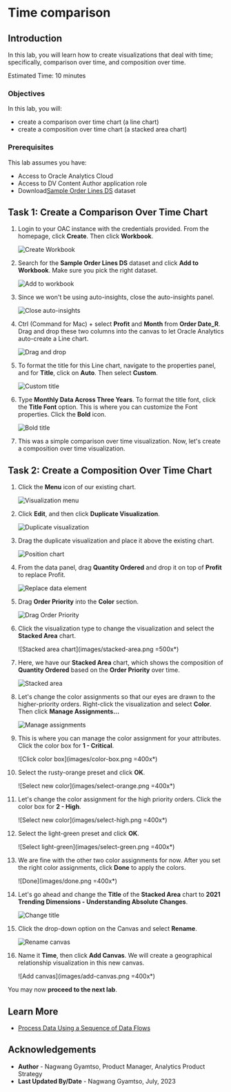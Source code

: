 # Time comparison

## Introduction

In this lab, you will learn how to create visualizations that deal with time; specifically, comparison over time, and composition over time.

Estimated Time: 10 minutes

### Objectives

In this lab, you will:
* create a comparison over time chart (a line chart)
* create a composition over time chart (a stacked area chart)

### Prerequisites

This lab assumes you have:
* Access to Oracle Analytics Cloud
* Access to DV Content Author application role
* Download[Sample Order Lines DS](https://objectstorage.us-phoenix-1.oraclecloud.com/p/TBMVACa7qZgj8ijJ3j5wlILzaVVtw1jo6n4rO8mREaAKjRoWAPX0OVTaEL39buPQ/n/idbwmyplhk4t/b/LiveLabsFiles/o/Sample%20Order%20Lines%20DS.xlsx) dataset


## Task 1: Create a Comparison Over Time Chart

1. Login to your OAC instance with the credentials provided. From the homepage, click **Create**. Then click **Workbook**.

	![Create Workbook](images/create-workbook.png)

2. Search for the **Sample Order Lines DS** dataset and click **Add to Workbook**. Make sure you pick the right dataset.

	![Add to workbook](images/add-to-workbook.png)

3. Since we won't be using auto-insights, close the auto-insights panel.

	![Close auto-insights](images/close-auto-insights.png)

4. Ctrl (Command for Mac) + select **Profit** and **Month** from **Order Date_R**. Drag and drop these two columns into the canvas to let Oracle Analytics auto-create a Line chart.

	![Drag and drop](images/drag-drop.png)

5. To format the title for this Line chart, navigate to the properties panel, and for **Title**, click on **Auto**. Then select **Custom**.

	![Custom title](images/custom-title.png)

6. Type **Monthly Data Across Three Years**. To format the title font, click the **Title Font** option. This is where you can customize the Font properties. Click the **Bold** icon.

	![Bold title](images/bold-title.png)

7. This was a simple comparison over time visualization. Now, let's create a composition over time visualization.

## Task 2: Create a Composition Over Time Chart

1. Click the **Menu** icon of our existing chart.

	![Visualization menu](images/viz-menu.png)

2. Click **Edit**, and then click **Duplicate Visualization**.

	![Duplicate visualization](images/duplicate-viz.png)

3. Drag the duplicate visualization and place it above the existing chart.

	![Position chart](images/position-chart.png)

4. From the data panel, drag **Quantity Ordered** and drop it on top of **Profit** to replace Profit.

	![Replace data element](images/replace-profit.png)

5. Drag **Order Priority** into the **Color** section.

	![Drag Order Priority](images/order-priority-color.png)

6. Click the visualization type to change the visualization and select the **Stacked Area** chart.

	![Stacked area chart](images/stacked-area.png =500x*)

7. Here, we have our **Stacked Area** chart, which shows the composition of **Quantity Ordered** based on the **Order Priority** over time.

	![Stacked area](images/stacked-result.png)

8. Let's change the color assignments so that our eyes are drawn to the higher-priority orders. Right-click the visualization and select **Color**. Then click **Manage Assignments...**

	![Manage assignments](images/manage-assignments.png)

9. This is where you can manage the color assignment for your attributes. Click the color box for **1 - Critical**.

	![Click color box](images/color-box.png =400x*)

10. Select the rusty-orange preset and click **OK**.

	![Select new color](images/select-orange.png =400x*)

11. Let's change the color assignment for the high priority orders. Click the color box for **2 - High**.

	![Select new color](images/select-high.png =400x*)

12. Select the light-green preset and click **OK**.

	![Select light-green](images/select-green.png =400x*)

13. We are fine with the other two color assignments for now. After you set the right color assignments, click **Done** to apply the colors.

	![Done](images/done.png =400x*)

14. Let's go ahead and change the **Title** of the **Stacked Area** chart to **2021 Trending Dimensions - Understanding Absolute Changes**.

	![Change title](images/change-title.png)

15. Click the drop-down option on the Canvas and select **Rename**.

	![Rename canvas](images/rename-canvas.png)

16. Name it **Time**, then click **Add Canvas**. We will create a geographical relationship visualization in this new canvas.

	![Add canvas](images/add-canvas.png =400x*)


You may now **proceed to the next lab**.

## Learn More
* [Process Data Using a Sequence of Data Flows](https://docs.oracle.com/en/cloud/paas/analytics-cloud/acubi/process-data-using-sequence-data-flows.html#GUID-CA3C5C48-069B-4D4B-A989-5932A1B421EB)

## Acknowledgements
* **Author** - Nagwang Gyamtso, Product Manager, Analytics Product Strategy
* **Last Updated By/Date** - Nagwang Gyamtso, July, 2023

